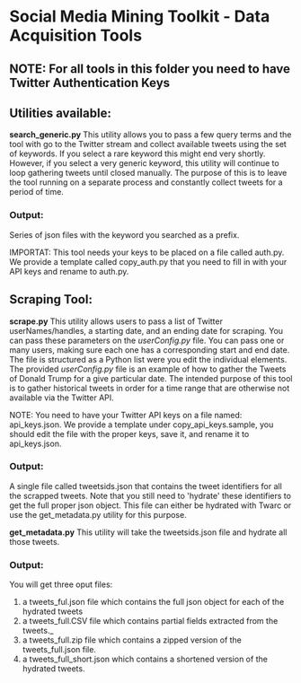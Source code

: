 # Social Media Mining Toolkit - Data Acquisition Tools

## NOTE: For all tools in this folder you need to have Twitter Authentication Keys

## Utilities available:

**search_generic.py** This utility allows you to pass a few query terms and the tool with go to the Twitter stream and collect available tweets using the set of keywords. If you select a rare keyword this might end very shortly. However, if you select a very generic keyword, this utility will continue to loop gathering tweets until closed manually. The purpose of this is to leave the tool running on a separate process and constantly collect tweets for a period of time.

### Output: 
Series of json files with the keyword you searched as a prefix.


IMPORTAT: This tool needs your keys to be placed on a file called auth.py. We provide a template called copy_auth.py that you need to fill in with your API keys and rename to auth.py.

## Scraping Tool:

**scrape.py** This utility allows users to pass a list of Twitter userNames/handles, a starting date, and an ending date for scraping. You can pass these parameters on the _userConfig.py_ file. You can pass one or many users, making sure each one has a corresponding start and end date. The file is structured as a Python list were you edit the individual elements. The provided _userConfig.py_ file is an example of how to gather the Tweets of Donald Trump for a give particular date. The intended purpose of this tool is to gather historical tweets in order for a time range that are otherwise not available via the Twitter API. 

NOTE: You need to have your Twitter API keys on a file named: api_keys.json. We provide a template under copy_api_keys.sample, you should edit the file with the proper keys, save it, and rename it to api_keys.json. 

### Output:
A single file called tweetsids.json that contains the tweet identifiers for all the scrapped tweets. Note that you still need to 'hydrate' these identifiers to get the full proper json object. This file can either be hydrated with Twarc or use the get_metadata.py utility for this purpose.

**get_metadata.py** This utility will take the tweetsids.json file and hydrate all those tweets.

### Output: 
You will get three oput files: 

1. a tweets_ful.json file which contains the full json object for each of the hydrated tweets
1. a tweets_full.CSV file which contains partial fields extracted from the tweets._
1. a tweets_full.zip file which contains a zipped version of the tweets_full.json file.
1. a tweets_full_short.json which contains a shortened version of the hydrated tweets. 

